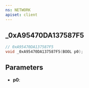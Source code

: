 ```yaml
---
ns: NETWORK
apiset: client
---
```

## _0xA95470DA137587F5

```c
// 0xA95470DA137587F5
void _0xA95470DA137587F5(BOOL p0);
```


## Parameters
* **p0**:



